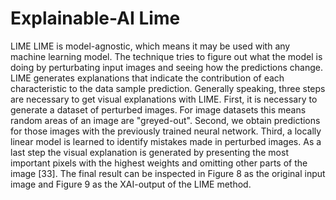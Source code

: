 # Explainable-AI Lime

LIME
LIME is model-agnostic, which means it may
be used with any machine learning model. The
technique tries to figure out what the model is doing by perturbating input images and seeing how 
the predictions change. LIME generates explanations that indicate the contribution of each characteristic to the data sample prediction. Generally
speaking, three steps are necessary to get visual
explanations with LIME. First, it is necessary to
generate a dataset of perturbed images. For image
datasets this means random areas of an image
are "greyed-out". Second, we obtain predictions for
those images with the previously trained neural
network. Third, a locally linear model is learned
to identify mistakes made in perturbed images. As
a last step the visual explanation is generated by
presenting the most important pixels with the highest weights and omitting other parts of the image
[33]. The final result can be inspected in Figure
8 as the original input image and Figure 9 as the
XAI-output of the LIME method.
